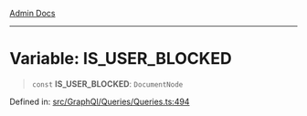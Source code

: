 [Admin Docs](/)

***

# Variable: IS\_USER\_BLOCKED

> `const` **IS\_USER\_BLOCKED**: `DocumentNode`

Defined in: [src/GraphQl/Queries/Queries.ts:494](https://github.com/PalisadoesFoundation/talawa-admin/blob/main/src/GraphQl/Queries/Queries.ts#L494)
